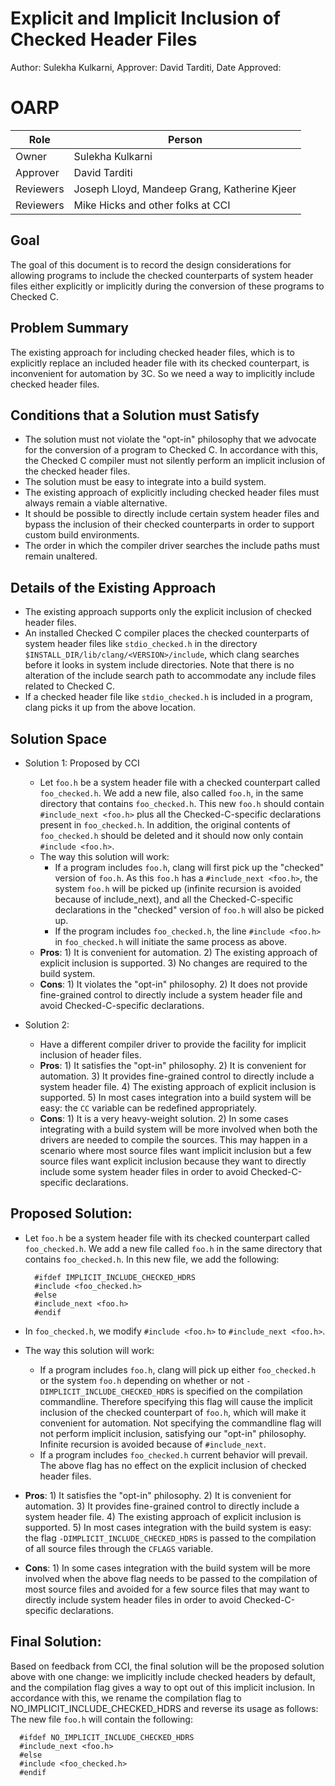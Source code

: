 # Explicit and Implicit Inclusion of Checked Header Files
Author: Sulekha Kulkarni, Approver: David Tarditi, Date Approved:


# OARP

| Role          | Person |
|-------------------|---------------|
| Owner         | Sulekha Kulkarni  |
| Approver      | David Tarditi     |
| Reviewers     | Joseph Lloyd, Mandeep Grang, Katherine Kjeer |
| Reviewers     | Mike Hicks and other folks at CCI |


## Goal
The goal of this document is to record the design considerations for allowing
programs to include the checked counterparts of system header files either
explicitly or implicitly during the conversion of these programs to Checked C.

## Problem Summary
The existing approach for including checked header files, which is to explicitly
replace an included header file with its checked counterpart, is inconvenient
for automation by 3C. So we need a way to implicitly include checked header
files.

## Conditions that a Solution must Satisfy
 - The solution must not violate the "opt-in" philosophy that we advocate for
 the conversion of a program to Checked C. In accordance with this, the
 Checked C compiler must not silently perform an implicit inclusion of the
 checked header files.
 - The solution must be easy to integrate into a build system. 
 - The existing approach of explicitly including checked header files must
 always remain a viable alternative.
 - It should be possible to directly include certain system header files and
 bypass the inclusion of their checked counterparts in order to support custom
 build environments.
 - The order in which the compiler driver searches the include paths must remain
 unaltered.


## Details of the Existing Approach 
 - The existing approach supports only the explicit inclusion of checked header
 files.
 - An installed Checked C compiler places the checked counterparts of system
 header files like `stdio_checked.h` in the directory
 `$INSTALL_DIR/lib/clang/<VERSION>/include`, which clang searches before it
 looks in system include directories. Note that there is no alteration of the
 include search path to accommodate any include files related to Checked C.
 - If a checked header file like `stdio_checked.h` is included in a program,
 clang picks it up from the above location.

## Solution Space
 - Solution 1: Proposed by CCI
     - Let `foo.h` be a system header file with a checked counterpart called
     `foo_checked.h`. We add a new file, also called `foo.h`, in the same
     directory that contains `foo_checked.h`. This new `foo.h` should contain
     `#include_next <foo.h>` plus all the Checked-C-specific declarations
     present in `foo_checked.h`. In addition, the original contents of
     `foo_checked.h` should be deleted and it should now only contain
     `#include <foo.h>`. 
     - The way this solution will work:
          - If a program includes `foo.h`, clang will first pick up the
          "checked" version of `foo.h`. As this `foo.h` has a
          `#include_next <foo.h>`, the system `foo.h` will be picked up
          (infinite recursion is avoided because of include_next), and all the
          Checked-C-specific declarations in the "checked" version of `foo.h`
          will also be picked up.
          - If the program includes `foo_checked.h`, the line `#include <foo.h>`
          in `foo_checked.h` will initiate the same process as above.
     - **Pros**: 1) It is convenient for automation. 2) The existing
     approach of explicit inclusion is supported. 3) No changes are required to
     the build system.
     - **Cons**: 1) It violates the "opt-in" philosophy. 2) It does not provide
     fine-grained control to directly include a system header file and avoid
     Checked-C-specific declarations. 

 - Solution 2:
     - Have a different compiler driver to provide the facility for implicit
     inclusion of header files.
     - **Pros**: 1) It satisfies the "opt-in" philosophy. 2) It is convenient
     for automation. 3) It provides fine-grained control to directly include a
     system header file. 4) The existing approach of explicit inclusion is
     supported. 5) In most cases integration into a build system will be easy:
     the `CC` variable can be redefined appropriately.
     - **Cons**: 1) It is a very heavy-weight solution. 2) In some cases
     integrating with a build system will be more involved when both the drivers
     are needed to compile the sources. This may happen in a scenario where most
     source files want implicit inclusion but a few source files want explicit
     inclusion because they want to directly include some system header files in
     order to avoid Checked-C-specific declarations.

## Proposed Solution:
 - Let `foo.h` be a system header file with its checked counterpart called
   `foo_checked.h`. We add a new file called `foo.h` in the same directory
   that contains `foo_checked.h`. In this new file, we add the following:

         #ifdef IMPLICIT_INCLUDE_CHECKED_HDRS
         #include <foo_checked.h>
         #else
         #include_next <foo.h>
         #endif
 - In `foo_checked.h`, we modify `#include <foo.h>` to `#include_next <foo.h>`.

 - The way this solution will work:
     - If a program includes `foo.h`, clang will pick up either 
       `foo_checked.h` or the system `foo.h` depending on whether or not
       `-DIMPLICIT_INCLUDE_CHECKED_HDRS` is specified on the compilation
       commandline.  Therefore specifying this flag will cause the implicit
       inclusion of the checked counterpart of `foo.h`, which will make it
       convenient for automation. Not specifying the commandline flag will not
       perform implicit inclusion, satisfying our "opt-in" philosophy.
       Infinite recursion is avoided because of `#include_next`.
     - If a program includes `foo_checked.h` current behavior will prevail.
       The above flag has no effect on the explicit inclusion of checked
       header files.

 - **Pros**: 1) It satisfies the "opt-in" philosophy. 2) It is convenient
   for automation. 3) It provides fine-grained control to directly include a
   system header file. 4) The existing approach of explicit inclusion is
   supported. 5) In most cases integration with the build system is easy: the
   flag `-DIMPLICIT_INCLUDE_CHECKED_HDRS` is passed to the compilation of all 
   source files through the `CFLAGS` variable.

 - **Cons**: 1) In some cases integration with the build system will be more
   involved when the above flag needs to be passed to the compilation of most
   source files and avoided for a few source files that may want to directly
   include system header files in order to avoid Checked-C-specific
   declarations.

## Final Solution:

 Based on feedback from CCI, the final solution will be the proposed solution
 above with one change: we implicitly include checked headers by default, and
 the compilation flag gives a way to opt out of this implicit inclusion. In
 accordance with this, we rename the compilation flag to
 NO_IMPLICIT_INCLUDE_CHECKED_HDRS and reverse its usage as follows:
 The new file `foo.h` will contain the following:

      #ifdef NO_IMPLICIT_INCLUDE_CHECKED_HDRS
      #include_next <foo.h>
      #else
      #include <foo_checked.h>
      #endif
